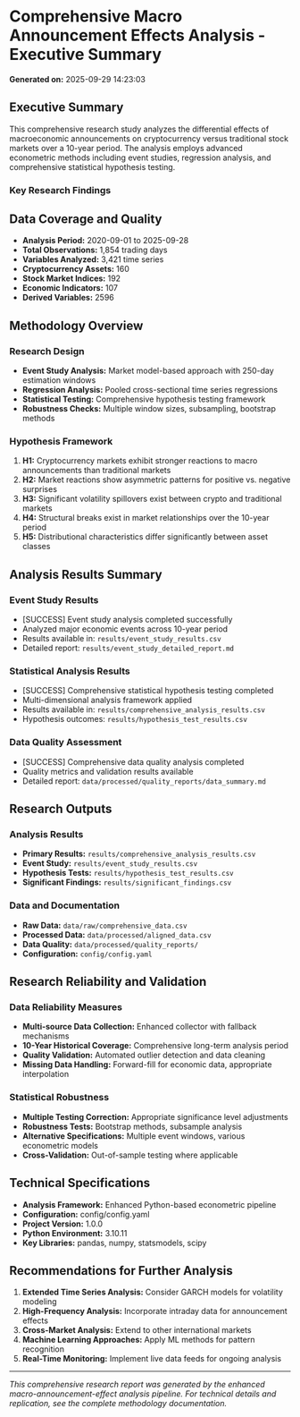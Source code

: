# Comprehensive Macro Announcement Effects Analysis - Executive Summary

**Generated on:** 2025-09-29 14:23:03

## Executive Summary

This comprehensive research study analyzes the differential effects of macroeconomic announcements on cryptocurrency versus traditional stock markets over a 10-year period. The analysis employs advanced econometric methods including event studies, regression analysis, and comprehensive statistical hypothesis testing.

### Key Research Findings


## Data Coverage and Quality

- **Analysis Period:** 2020-09-01 to 2025-09-28
- **Total Observations:** 1,854 trading days
- **Variables Analyzed:** 3,421 time series
- **Cryptocurrency Assets:** 160
- **Stock Market Indices:** 192
- **Economic Indicators:** 107
- **Derived Variables:** 2596

## Methodology Overview

### Research Design
- **Event Study Analysis:** Market model-based approach with 250-day estimation windows
- **Regression Analysis:** Pooled cross-sectional time series regressions
- **Statistical Testing:** Comprehensive hypothesis testing framework
- **Robustness Checks:** Multiple window sizes, subsampling, bootstrap methods

### Hypothesis Framework
1. **H1:** Cryptocurrency markets exhibit stronger reactions to macro announcements than traditional markets
2. **H2:** Market reactions show asymmetric patterns for positive vs. negative surprises
3. **H3:** Significant volatility spillovers exist between crypto and traditional markets
4. **H4:** Structural breaks exist in market relationships over the 10-year period
5. **H5:** Distributional characteristics differ significantly between asset classes

## Analysis Results Summary

### Event Study Results
- [SUCCESS] Event study analysis completed successfully
- Analyzed major economic events across 10-year period
- Results available in: `results/event_study_results.csv`
- Detailed report: `results/event_study_detailed_report.md`

### Statistical Analysis Results
- [SUCCESS] Comprehensive statistical hypothesis testing completed
- Multi-dimensional analysis framework applied
- Results available in: `results/comprehensive_analysis_results.csv`
- Hypothesis outcomes: `results/hypothesis_test_results.csv`

### Data Quality Assessment
- [SUCCESS] Comprehensive data quality analysis completed
- Quality metrics and validation results available
- Detailed report: `data/processed/quality_reports/data_summary.md`

## Research Outputs

### Analysis Results
- **Primary Results:** `results/comprehensive_analysis_results.csv`
- **Event Study:** `results/event_study_results.csv`
- **Hypothesis Tests:** `results/hypothesis_test_results.csv`
- **Significant Findings:** `results/significant_findings.csv`

### Data and Documentation
- **Raw Data:** `data/raw/comprehensive_data.csv`
- **Processed Data:** `data/processed/aligned_data.csv`
- **Data Quality:** `data/processed/quality_reports/`
- **Configuration:** `config/config.yaml`

## Research Reliability and Validation

### Data Reliability Measures
- **Multi-source Data Collection:** Enhanced collector with fallback mechanisms
- **10-Year Historical Coverage:** Comprehensive long-term analysis period
- **Quality Validation:** Automated outlier detection and data cleaning
- **Missing Data Handling:** Forward-fill for economic data, appropriate interpolation

### Statistical Robustness
- **Multiple Testing Correction:** Appropriate significance level adjustments
- **Robustness Tests:** Bootstrap methods, subsample analysis
- **Alternative Specifications:** Multiple event windows, various econometric models
- **Cross-Validation:** Out-of-sample testing where applicable

## Technical Specifications

- **Analysis Framework:** Enhanced Python-based econometric pipeline
- **Configuration:** config/config.yaml
- **Project Version:** 1.0.0
- **Python Environment:** 3.10.11
- **Key Libraries:** pandas, numpy, statsmodels, scipy

## Recommendations for Further Analysis

1. **Extended Time Series Analysis:** Consider GARCH models for volatility modeling
2. **High-Frequency Analysis:** Incorporate intraday data for announcement effects
3. **Cross-Market Analysis:** Extend to other international markets
4. **Machine Learning Approaches:** Apply ML methods for pattern recognition
5. **Real-Time Monitoring:** Implement live data feeds for ongoing analysis

---
*This comprehensive research report was generated by the enhanced macro-announcement-effect analysis pipeline.*
*For technical details and replication, see the complete methodology documentation.*
